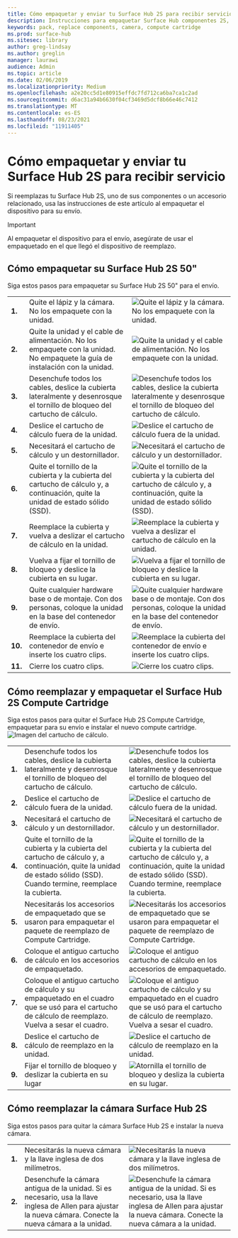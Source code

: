 ```yaml
---
title: Cómo empaquetar y enviar tu Surface Hub 2S para recibir servicio
description: Instrucciones para empaquetar Surface Hub componentes 2S, reemplazar el cartucho de cálculo y reemplazar la cámara
keywords: pack, replace components, camera, compute cartridge
ms.prod: surface-hub
ms.sitesec: library
author: greg-lindsay
ms.author: greglin
manager: laurawi
audience: Admin
ms.topic: article
ms.date: 02/06/2019
ms.localizationpriority: Medium
ms.openlocfilehash: a2e20cc5d1e80915effdc7fd712ca6ba7ca1c2ad
ms.sourcegitcommit: d6ac31a94b6630f04cf3469d5dcf8b66e46c7412
ms.translationtype: MT
ms.contentlocale: es-ES
ms.lasthandoff: 08/23/2021
ms.locfileid: "11911405"
---
```

# <a name="how-to-pack-and-ship-your-surface-hub-2s-for-service"></a>Cómo empaquetar y enviar tu Surface Hub 2S para recibir servicio

Si reemplazas tu Surface Hub 2S, uno de sus componentes o un accesorio relacionado, usa las instrucciones de este artículo al empaquetar el dispositivo para su envío. 

>[!IMPORTANT]  
>Al empaquetar el dispositivo para el envío, asegúrate de usar el empaquetado en el que llegó el dispositivo de reemplazo.  

## <a name="how-to-pack-your-surface-hub-2s-50"></a>Cómo empaquetar su Surface Hub 2S 50"

Siga estos pasos para empaquetar su Surface Hub 2S 50" para el envío.


|   |                                                                                                                                                 |       |
| - | ----------------------------------------------------------------------------------------------------------------------------------------------- | ----- |
| **1.**  | Quite el lápiz y la cámara. No los empaquete con la unidad.                                                   | ![Quite el lápiz y la cámara. No los empaquete con la unidad.](images/surface-hub-2s-repack-2.png) |
| **2.**  | Quite la unidad y el cable de alimentación. No los empaquete con la unidad. No empaquete la guía de instalación con la unidad. | ![Quite la unidad y el cable de alimentación. No los empaquete con la unidad.](images/surface-hub-2s-repack-3.png) |
| **3.**  | Desenchufe todos los cables, deslice la cubierta lateralmente y desenrosque el tornillo de bloqueo del cartucho de cálculo.             | ![Desenchufe todos los cables, deslice la cubierta lateralmente y desenrosque el tornillo de bloqueo del cartucho de cálculo.](images/surface-hub-2s-repack-5.png) |
| **4.**  | Deslice el cartucho de cálculo fuera de la unidad.                                                                     | ![Deslice el cartucho de cálculo fuera de la unidad.](images/surface-hub-2s-repack-6.png) |
| **5.**  | Necesitará el cartucho de cálculo y un destornillador.                                                           | ![Necesitará el cartucho de cálculo y un destornillador.](images/surface-hub-2s-repack-7.png)|
| **6.**  | Quite el tornillo de la cubierta y la cubierta del cartucho de cálculo y, a continuación, quite la unidad de estado sólido (SSD).    | ![Quite el tornillo de la cubierta y la cubierta del cartucho de cálculo y, a continuación, quite la unidad de estado sólido (SSD).](images/surface-hub-2s-repack-8.png)|
| **7.** | Reemplace la cubierta y vuelva a deslizar el cartucho de cálculo en la unidad.                                            | ![Reemplace la cubierta y vuelva a deslizar el cartucho de cálculo en la unidad.](images/surface-hub-2s-repack-9.png)|
| **8.**  | Vuelva a fijar el tornillo de bloqueo y deslice la cubierta en su lugar.                                                      | ![Vuelva a fijar el tornillo de bloqueo y deslice la cubierta en su lugar.](images/surface-hub-2s-repack-10.png)|
| **9.**  | Quite cualquier hardware base o de montaje. Con dos personas, coloque la unidad en la base del contenedor de envío.    | ![Quite cualquier hardware base o de montaje. Con dos personas, coloque la unidad en la base del contenedor de envío.](images/surface-hub-2s-repack-11.png)|
| **10.** | Reemplace la cubierta del contenedor de envío e inserte los cuatro clips.                                          | ![Reemplace la cubierta del contenedor de envío e inserte los cuatro clips.](images/surface-hub-2s-repack-12.png)|
| **11.** | Cierre los cuatro clips.                                                                                            | ![Cierre los cuatro clips.](images/surface-hub-2s-repack-13.png)|


## <a name="how-to-replace-and-pack-your-surface-hub-2s-compute-cartridge"></a>Cómo reemplazar y empaquetar el Surface Hub 2S Compute Cartridge

Siga estos pasos para quitar el Surface Hub 2S Compute Cartridge, empaquetar para su envío e instalar el nuevo compute cartridge.<br>
    ![Imagen del cartucho de cálculo.](images/surface-hub-2s-replace-cartridge-1.png)

|   |                                                                                                                                                 |       |
| - | ----------------------------------------------------------------------------------------------------------------------------------------------- | ----- |
| **1.** | Desenchufe todos los cables, deslice la cubierta lateralmente y desenrosque el tornillo de bloqueo del cartucho de cálculo.                                            | ![Desenchufe todos los cables, deslice la cubierta lateralmente y desenrosque el tornillo de bloqueo del cartucho de cálculo.](images/surface-hub-2s-replace-cartridge-2.png) |
| **2.**  | Deslice el cartucho de cálculo fuera de la unidad.                                                                                                    | ![Deslice el cartucho de cálculo fuera de la unidad.](images/surface-hub-2s-replace-cartridge-3.png) |
| **3.**  | Necesitará el cartucho de cálculo y un destornillador.                                                                                          | ![Necesitará el cartucho de cálculo y un destornillador.](images/surface-hub-2s-replace-cartridge-4.png) |
| **4.**  | Quite el tornillo de la cubierta y la cubierta del cartucho de cálculo y, a continuación, quite la unidad de estado sólido (SSD). Cuando termine, reemplace la cubierta. | ![Quite el tornillo de la cubierta y la cubierta del cartucho de cálculo y, a continuación, quite la unidad de estado sólido (SSD). Cuando termine, reemplace la cubierta.](images/surface-hub-2s-repack-8.png) |
| **5.**| Necesitarás los accesorios de empaquetado que se usaron para empaquetar el paquete de reemplazo de Compute Cartridge.                                              | ![Necesitarás los accesorios de empaquetado que se usaron para empaquetar el paquete de reemplazo de Compute Cartridge.](images/surface-hub-2s-replace-cartridge-6.png) |
| **6.**| Coloque el antiguo cartucho de cálculo en los accesorios de empaquetado.                                                                                      | ![Coloque el antiguo cartucho de cálculo en los accesorios de empaquetado.](images/surface-hub-2s-replace-cartridge-7.png) |
| **7.** | Coloque el antiguo cartucho de cálculo y su empaquetado en el cuadro que se usó para el cartucho de cálculo de reemplazo. Vuelva a sesar el cuadro.             | ![Coloque el antiguo cartucho de cálculo y su empaquetado en el cuadro que se usó para el cartucho de cálculo de reemplazo. Vuelva a sesar el cuadro.](images/surface-hub-2s-replace-cartridge-8.png)|
| **8.**| Deslice el cartucho de cálculo de reemplazo en la unidad.                                                                                          | ![Deslice el cartucho de cálculo de reemplazo en la unidad.](images/surface-hub-2s-replace-cartridge-9.png) |
| **9.**| Fijar el tornillo de bloqueo y deslizar la cubierta en su lugar                                                                                         | ![Atornilla el tornillo de bloqueo y desliza la cubierta en su lugar.](images/surface-hub-2s-replace-cartridge-10.png) |

## <a name="how-to-replace-your-surface-hub-2s-camera"></a>Cómo reemplazar la cámara Surface Hub 2S

Siga estos pasos para quitar la cámara Surface Hub 2S e instalar la nueva cámara.


|   |                                                                                                                                                 |       |
| - | ----------------------------------------------------------------------------------------------------------------------------------------------- | ----- |
| **1.** | Necesitarás la nueva cámara y la llave inglesa de dos milímetros.                                             |![Necesitarás la nueva cámara y la llave inglesa de dos milímetros.](images/surface-hub-2s-replace-camera-1.png)  |
| **2.**  |  Desenchufe la cámara antigua de la unidad. Si es necesario, usa la llave inglesa de Allen para ajustar la nueva cámara. Conecte la nueva cámara a la unidad. | ![Desenchufe la cámara antigua de la unidad. Si es necesario, usa la llave inglesa de Allen para ajustar la nueva cámara. Conecte la nueva cámara a la unidad.](images/surface-hub-2s-replace-camera-2.png) |
